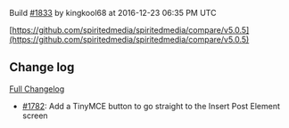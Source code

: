 Build [#1833](https://circleci.com/gh/spiritedmedia/spiritedmedia/1833) by kingkool68 at 2016-12-23 06:35 PM UTC

[https://github.com/spiritedmedia/spiritedmedia/compare/v5.0.5](https://github.com/spiritedmedia/spiritedmedia/compare/v5.0.5)
## Change log
[Full Changelog](https://github.com/spiritedmedia/spiritedmedia/compare/v5.0.4...v5.0.5)

 - [#1782](https://github.com/spiritedmedia/spiritedmedia/pull/1782): Add a TinyMCE button to go straight to the Insert Post Element screen
